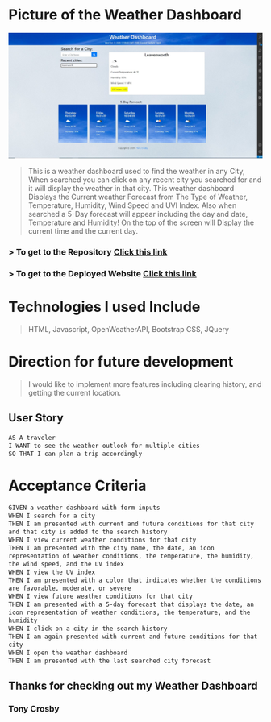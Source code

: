 # Picture of the Weather Dashboard
<a href="http://tonycrosby.net/06_weather_dashboard/" target="_blank"><img src="./assets/images/screenshot-hw-6.JPG" title="Weather Dashboard" alt="screenshot"></a>

> This is a weather dashboard used to find the weather in any City, When searched you can click on any recent city you searched for and it will display the weather in that city. This weather dashboard Displays the Current weather Forecast from The Type of Weather, Temperature, Humidity, Wind Speed and UVI Index. Also when searched a 5-Day forecast will appear including the day and date, Temperature and Humidity! On the top of the screen will Display the current time and the current day.

### > To get to the Repository <a target="_blank" href="https://github.com/tonycrosby-tech/06_weather_dashboard"> Click this link </a>

### > To get to the Deployed Website <a target="_blank" href="https://tonycrosby-tech.github.io/06_weather_dashboard/"> Click this link </a>

#

# Technologies I used Include

> HTML, Javascript, OpenWeatherAPI, Bootstrap CSS, JQuery

# Direction for future development

> I would like to implement more features including clearing history, and getting the current location.

## User Story

```
AS A traveler
I WANT to see the weather outlook for multiple cities
SO THAT I can plan a trip accordingly
```

# Acceptance Criteria

```
GIVEN a weather dashboard with form inputs
WHEN I search for a city
THEN I am presented with current and future conditions for that city and that city is added to the search history
WHEN I view current weather conditions for that city
THEN I am presented with the city name, the date, an icon representation of weather conditions, the temperature, the humidity, the wind speed, and the UV index
WHEN I view the UV index
THEN I am presented with a color that indicates whether the conditions are favorable, moderate, or severe
WHEN I view future weather conditions for that city
THEN I am presented with a 5-day forecast that displays the date, an icon representation of weather conditions, the temperature, and the humidity
WHEN I click on a city in the search history
THEN I am again presented with current and future conditions for that city
WHEN I open the weather dashboard
THEN I am presented with the last searched city forecast
```

## Thanks for checking out my Weather Dashboard

### Tony Crosby
